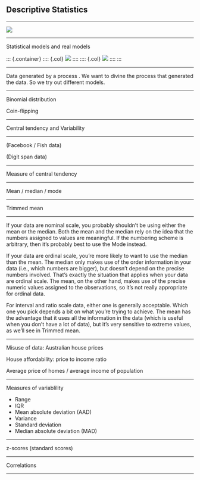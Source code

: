 ## Descriptive Statistics

<style>
.container{
  display: flex;
}
.col {
  flex: 1;
}
</style>


---

![](http://cdn.wallpapersafari.com/11/33/EaO4ew.gif)

---

Statistical models and real models

::: {.container}
:::: {.col}
![](https://upload.wikimedia.org/wikipedia/commons/thumb/9/91/H0e_layout2.png/220px-H0e_layout2.png)
::::
:::: {.col}
![](https://en.wikipedia.org/wiki/File:TEMB2076.jpg)
::::
:::

---

Data generated by a process .  We want to divine the process that generated the data. So we try out different models.

---

Binomial distribution

Coin-flipping


---

Central tendency and Variability

---

(Facebook / Fish data)

(Digit span data)



---

Measure of central tendency

---

Mean / median / mode

---

Trimmed mean

---

If your data are nominal scale, you probably shouldn’t be using either the mean or the median. Both the mean and the median rely on the idea that the numbers assigned to values are meaningful. If the numbering scheme is arbitrary, then it’s probably best to use the Mode instead.

If your data are ordinal scale, you’re more likely to want to use the median than the mean. The median only makes use of the order information in your data (i.e., which numbers are bigger), but doesn’t depend on the precise numbers involved. That’s exactly the situation that applies when your data are ordinal scale. The mean, on the other hand, makes use of the precise numeric values assigned to the observations, so it’s not really appropriate for ordinal data.

For interval and ratio scale data, either one is generally acceptable. Which one you pick depends a bit on what you’re trying to achieve. The mean has the advantage that it uses all the information in the data (which is useful when you don’t have a lot of data), but it’s very sensitive to extreme values, as we’ll see in Trimmed mean.

---

Misuse of data: Australian house prices

House affordability: price to income ratio

Average price of homes /  average income of population

---

Measures of variablility

- Range
- IQR
- Mean absolute deviation (AAD)
- Variance
- Standard deviation
- Median absolute deviation (MAD)

---

z-scores (standard scores)

---


Correlations


---



